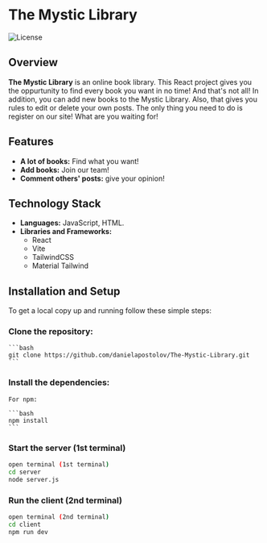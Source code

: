 # The Mystic Library
 
![License](https://img.shields.io/badge/license-MIT-blue.svg)
 
## Overview
 
**The Mystic Library** is an online book library. This React project gives you the oppurtunity to find every book you want in no time! 
And that's not all! In addition, you can add new books to the Mystic Library. Also, that gives you rules to edit or delete your own posts. The only thing you need to do is register on our site! What are you waiting for!
 
## Features
 
- **A lot of books:** Find what you want!
- **Add books:** Join our team!
- **Comment others' posts:**  give your opinion!
 
## Technology Stack
- **Languages:** JavaScript, HTML.
- **Libraries and Frameworks:**
    -   React
    -   Vite
    -   TailwindCSS
    -   Material Tailwind
 
## Installation and Setup
 
To get a local copy up and running follow these simple steps:
 
### **Clone the repository:**
 
    ```bash
    git clone https://github.com/danielapostolov/The-Mystic-Library.git
    ```
 
### **Install the dependencies:**
 
    For npm:
 
    ```bash
    npm install
    ```
 
### Start the server (1st terminal)

```sh
open terminal (1st terminal)
cd server
node server.js
```

### Run the client (2nd terminal)

```sh
open terminal (2nd terminal)
cd client
npm run dev
```
